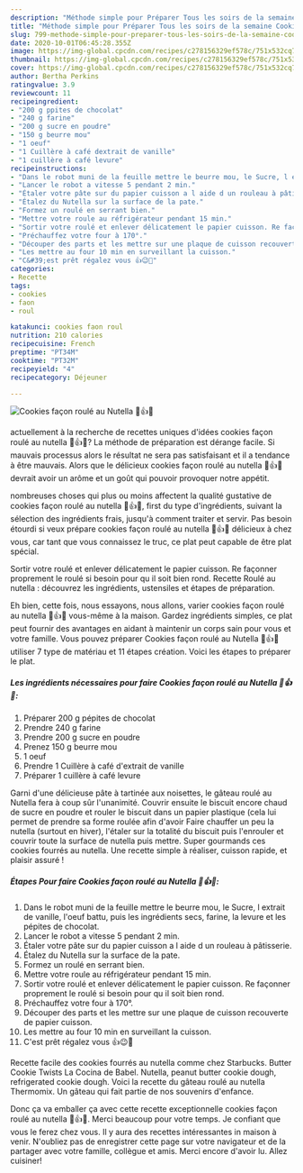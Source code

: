 ```yaml
---
description: "Méthode simple pour Préparer Tous les soirs de la semaine Cookies façon roulé au Nutella 🍪👍💕"
title: "Méthode simple pour Préparer Tous les soirs de la semaine Cookies façon roulé au Nutella 🍪👍💕"
slug: 799-methode-simple-pour-preparer-tous-les-soirs-de-la-semaine-cookies-facon-roule-au-nutella
date: 2020-10-01T06:45:28.355Z
image: https://img-global.cpcdn.com/recipes/c278156329ef578c/751x532cq70/cookies-facon-roule-au-nutella-🍪👍💕-photo-principale-de-la-recette.jpg
thumbnail: https://img-global.cpcdn.com/recipes/c278156329ef578c/751x532cq70/cookies-facon-roule-au-nutella-🍪👍💕-photo-principale-de-la-recette.jpg
cover: https://img-global.cpcdn.com/recipes/c278156329ef578c/751x532cq70/cookies-facon-roule-au-nutella-🍪👍💕-photo-principale-de-la-recette.jpg
author: Bertha Perkins
ratingvalue: 3.9
reviewcount: 11
recipeingredient:
- "200 g ppites de chocolat"
- "240 g farine"
- "200 g sucre en poudre"
- "150 g beurre mou"
- "1 oeuf"
- "1 Cuillère à café dextrait de vanille"
- "1 cuillère à café levure"
recipeinstructions:
- "Dans le robot muni de la feuille mettre le beurre mou, le Sucre, l extrait de vanille, l&#39;oeuf battu, puis les ingrédients secs, farine, la levure et les pépites de chocolat."
- "Lancer le robot a vitesse 5 pendant 2 min."
- "Étaler votre pâte sur du papier cuisson a l aide d un rouleau à pâtisserie."
- "Étalez du Nutella sur la surface de la pate."
- "Formez un roulé en serrant bien."
- "Mettre votre roule au réfrigérateur pendant 15 min."
- "Sortir votre roulé et enlever délicatement le papier cuisson. Re façonner proprement le roulé si besoin pour qu il soit bien rond."
- "Préchauffez votre four à 170°."
- "Découper des parts et les mettre sur une plaque de cuisson recouverte de papier cuisson."
- "Les mettre au four 10 min en surveillant la cuisson."
- "C&#39;est prêt régalez vous 👍😉🍪"
categories:
- Recette
tags:
- cookies
- faon
- roul

katakunci: cookies faon roul 
nutrition: 210 calories
recipecuisine: French
preptime: "PT34M"
cooktime: "PT32M"
recipeyield: "4"
recipecategory: Déjeuner

---
```



![Cookies façon roulé au Nutella 🍪👍💕](https://img-global.cpcdn.com/recipes/c278156329ef578c/751x532cq70/cookies-facon-roule-au-nutella-🍪👍💕-photo-principale-de-la-recette.jpg)

actuellement à la recherche de recettes uniques d'idées cookies façon roulé au nutella 🍪👍💕? La méthode de préparation est dérange facile. Si mauvais processus alors le résultat ne sera pas satisfaisant et il a tendance à être mauvais. Alors que le délicieux cookies façon roulé au nutella 🍪👍💕 devrait avoir un arôme et un goût qui pouvoir provoquer notre appétit.

nombreuses choses qui plus ou moins affectent la qualité gustative de cookies façon roulé au nutella 🍪👍💕, first du type d'ingrédients, suivant la sélection des ingrédients frais, jusqu'à comment traiter et servir. Pas besoin étourdi si veux prépare cookies façon roulé au nutella 🍪👍💕 délicieux à chez vous, car tant que vous connaissez le truc, ce plat peut capable de être plat spécial.

Sortir votre roulé et enlever délicatement le papier cuisson. Re façonner proprement le roulé si besoin pour qu il soit bien rond. Recette Roulé au nutella : découvrez les ingrédients, ustensiles et étapes de préparation.


Eh bien, cette fois, nous essayons, nous allons, varier cookies façon roulé au nutella 🍪👍💕 vous-même à la maison. Gardez ingrédients simples, ce plat peut fournir des avantages en aidant à maintenir un corps sain pour vous et votre famille. Vous pouvez préparer Cookies façon roulé au Nutella 🍪👍💕 utiliser 7 type de matériau et 11 étapes création. Voici les étapes to préparer le plat.

<!--inarticleads1-->

##### Les ingrédients nécessaires pour faire Cookies façon roulé au Nutella 🍪👍💕:

1. Préparer 200 g pépites de chocolat
1. Prendre 240 g farine
1. Prendre 200 g sucre en poudre
1. Prenez 150 g beurre mou
1.  1 oeuf
1. Prendre 1 Cuillère à café d&#39;extrait de vanille
1. Préparer 1 cuillère à café levure


Garni d&#39;une délicieuse pâte à tartinée aux noisettes, le gâteau roulé au Nutella fera à coup sûr l&#39;unanimité. Couvrir ensuite le biscuit encore chaud de sucre en poudre et rouler le biscuit dans un papier plastique (cela lui permet de prendre sa forme roulée afin d&#39;avoir Faire chauffer un peu la nutella (surtout en hiver), l&#39;étaler sur la totalité du biscuit puis l&#39;enrouler et couvrir toute la surface de nutella puis mettre. Super gourmands ces cookies fourrés au nutella. Une recette simple à réaliser, cuisson rapide, et plaisir assuré ! 

<!--inarticleads2-->

##### Étapes Pour faire Cookies façon roulé au Nutella 🍪👍💕:

1. Dans le robot muni de la feuille mettre le beurre mou, le Sucre, l extrait de vanille, l&#39;oeuf battu, puis les ingrédients secs, farine, la levure et les pépites de chocolat.
1. Lancer le robot a vitesse 5 pendant 2 min.
1. Étaler votre pâte sur du papier cuisson a l aide d un rouleau à pâtisserie.
1. Étalez du Nutella sur la surface de la pate.
1. Formez un roulé en serrant bien.
1. Mettre votre roule au réfrigérateur pendant 15 min.
1. Sortir votre roulé et enlever délicatement le papier cuisson. Re façonner proprement le roulé si besoin pour qu il soit bien rond.
1. Préchauffez votre four à 170°.
1. Découper des parts et les mettre sur une plaque de cuisson recouverte de papier cuisson.
1. Les mettre au four 10 min en surveillant la cuisson.
1. C&#39;est prêt régalez vous 👍😉🍪


Recette facile des cookies fourrés au nutella comme chez Starbucks. Butter Cookie Twists La Cocina de Babel. Nutella, peanut butter cookie dough, refrigerated cookie dough. Voici la recette du gâteau roulé au nutella Thermomix. Un gâteau qui fait partie de nos souvenirs d&#39;enfance. 


Donc ça va emballer ça avec cette recette exceptionnelle cookies façon roulé au nutella 🍪👍💕. Merci beaucoup pour votre temps. Je confiant que vous le ferez chez vous. Il y aura des recettes  intéressantes in maison à venir. N'oubliez pas de enregistrer cette page sur votre navigateur et de la partager avec votre famille, collègue et amis. Merci encore d'avoir lu. Allez cuisiner!

